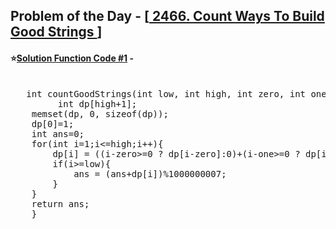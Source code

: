 ## Problem of the Day - [<a href="https://leetcode.com/problems/count-ways-to-build-good-strings/"> 2466. Count Ways To Build Good Strings </a>]


#### ⭐<ins>Solution Function Code #1</ins> -
<pre>

   int countGoodStrings(int low, int high, int zero, int one) {
         int dp[high+1];
    memset(dp, 0, sizeof(dp));
    dp[0]=1;
    int ans=0;
    for(int i=1;i<=high;i++){
        dp[i] = ((i-zero>=0 ? dp[i-zero]:0)+(i-one>=0 ? dp[i-one]:0))%1000000007;
        if(i>=low){
            ans = (ans+dp[i])%1000000007;
        }
    }
    return ans;
    }
</pre>
